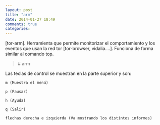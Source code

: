 ```yaml
---
layout: post
title: "arm"
date: 2014-01-27 18:49
comments: true
categories: 
---
```

[tor-arm]. Herramienta que permite monitorizar el comportamiento y los eventos que usan la red tor [tor-browser, vidalia....]. Funciona de forma similar al comando top.

>\# arm

Las teclas de control se muestran en la parte superior y son:

	m (Muestra el menú)

	p (Pausar)

	h (Ayuda)

	q (Salir)

	flechas derecha e izquierda (Va mostrando los distintos informes)

